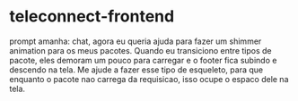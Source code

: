 # teleconnect-frontend


prompt amanha:
chat, agora eu queria ajuda para fazer um shimmer animation para os meus pacotes. Quando eu transiciono entre tipos de pacote, eles demoram um pouco para carregar e o footer fica subindo e descendo na tela. Me ajude a fazer esse tipo de esqueleto, para que enquanto o pacote nao carrega da requisicao, isso ocupe o espaco dele na tela.

